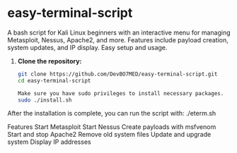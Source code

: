 # easy-terminal-script
A bash script for Kali Linux beginners with an interactive menu for managing Metasploit, Nessus, Apache2, and more. Features include payload creation, system updates, and IP display. Easy setup and usage.

1. **Clone the repository:**

   ```bash
   git clone https://github.com/DevBO7MED/easy-terminal-script.git
   cd easy-terminal-script

   Make sure you have sudo privileges to install necessary packages.
   sudo ./install.sh
After the installation is complete, you can run the script with:
./eterm.sh

Features
Start Metasploit
Start Nessus
Create payloads with msfvenom
Start and stop Apache2
Remove old system files
Update and upgrade system
Display IP addresses
